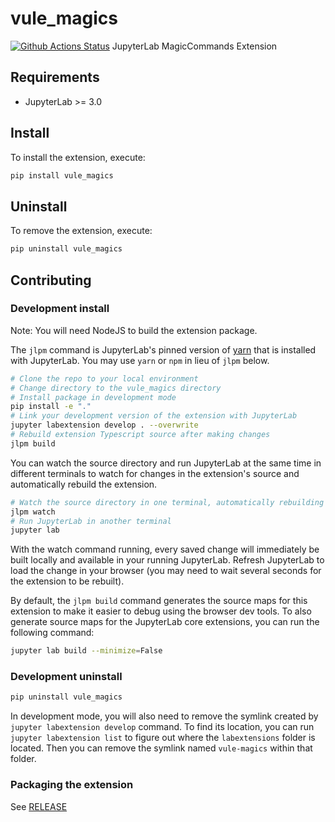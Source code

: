 # vule_magics

[![Github Actions Status](https://github.com/vule24/vule-jupyter-extensions/actions/workflows/publish-release.vule-magics.yml/badge.svg)](https://github.com/vule24/vule-jupyter-extensions/actions/workflows/publish-release.vule-magics.yml)
JupyterLab MagicCommands Extension

## Requirements

- JupyterLab >= 3.0

## Install

To install the extension, execute:

```bash
pip install vule_magics
```

## Uninstall

To remove the extension, execute:

```bash
pip uninstall vule_magics
```

## Contributing

### Development install

Note: You will need NodeJS to build the extension package.

The `jlpm` command is JupyterLab's pinned version of
[yarn](https://yarnpkg.com/) that is installed with JupyterLab. You may use
`yarn` or `npm` in lieu of `jlpm` below.

```bash
# Clone the repo to your local environment
# Change directory to the vule_magics directory
# Install package in development mode
pip install -e "."
# Link your development version of the extension with JupyterLab
jupyter labextension develop . --overwrite
# Rebuild extension Typescript source after making changes
jlpm build
```

You can watch the source directory and run JupyterLab at the same time in different terminals to watch for changes in the extension's source and automatically rebuild the extension.

```bash
# Watch the source directory in one terminal, automatically rebuilding when needed
jlpm watch
# Run JupyterLab in another terminal
jupyter lab
```

With the watch command running, every saved change will immediately be built locally and available in your running JupyterLab. Refresh JupyterLab to load the change in your browser (you may need to wait several seconds for the extension to be rebuilt).

By default, the `jlpm build` command generates the source maps for this extension to make it easier to debug using the browser dev tools. To also generate source maps for the JupyterLab core extensions, you can run the following command:

```bash
jupyter lab build --minimize=False
```

### Development uninstall

```bash
pip uninstall vule_magics
```

In development mode, you will also need to remove the symlink created by `jupyter labextension develop`
command. To find its location, you can run `jupyter labextension list` to figure out where the `labextensions`
folder is located. Then you can remove the symlink named `vule-magics` within that folder.

### Packaging the extension

See [RELEASE](RELEASE.md)
